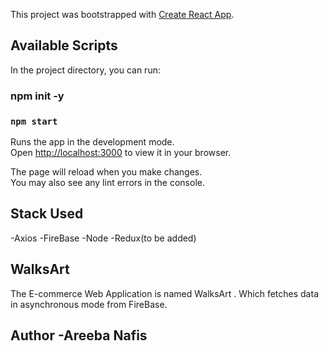 
This project was bootstrapped with [Create React App](https://github.com/facebook/create-react-app).

## Available Scripts

In the project directory, you can run:

### npm init -y

### `npm start`

Runs the app in the development mode.\
Open [http://localhost:3000](http://localhost:3000) to view it in your browser.

The page will reload when you make changes.\
You may also see any lint errors in the console.

## Stack Used 
-Axios
-FireBase
-Node
-Redux(to be added)

## WalksArt

The E-commerce Web Application is named WalksArt . Which fetches data in asynchronous mode from FireBase.

## Author -Areeba Nafis


